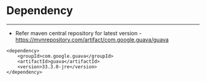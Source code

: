 # Dependency
------
* Refer maven central repository for latest version - https://mvnrepository.com/artifact/com.google.guava/guava
```
<dependency>
	<groupId>com.google.guava</groupId>
	<artifactId>guava</artifactId>
	<version>33.3.0-jre</version>
</dependency>
```